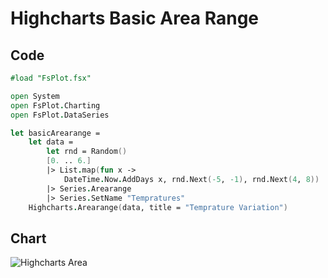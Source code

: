 Highcharts Basic Area Range
===========================

Code
----

```fsharp
#load "FsPlot.fsx"

open System
open FsPlot.Charting
open FsPlot.DataSeries

let basicArearange =
    let data =
        let rnd = Random()
        [0. .. 6.]
        |> List.map(fun x ->
            DateTime.Now.AddDays x, rnd.Next(-5, -1), rnd.Next(4, 8))
        |> Series.Arearange
        |> Series.SetName "Tempratures"
    Highcharts.Arearange(data, title = "Temprature Variation")
```
Chart
-----

![Highcharts Area](https://raw.github.com/TahaHachana/FsPlot/master/screenshots/HighchartsAreaRange.PNG)